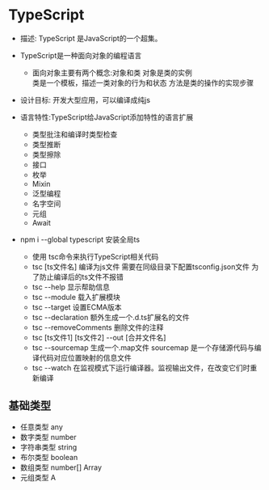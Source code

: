 # TypeScript
* 描述: TypeScript 是JavaScript的一个超集。
* TypeScript是一种面向对象的编程语言
  - 面向对象主要有两个概念:对象和类
   对象是类的实例  
   类是一个模板，描述一类对象的行为和状态
   方法是类的操作的实现步骤
* 设计目标: 开发大型应用，可以编译成纯js
* 语言特性:TypeScript给JavaScript添加特性的语言扩展
  - 类型批注和编译时类型检查
  - 类型推断
  - 类型擦除
  - 接口
  - 枚举
  - Mixin
  - 泛型编程
  - 名字空间
  - 元组
  - Await

* npm i --global typescript 安装全局ts
  - 使用 tsc命令来执行TypeScript相关代码
  - tsc [ts文件名]  编译为js文件  需要在同级目录下配置tsconfig.json文件 为了防止编译后的ts文件不报错
  - tsc --help     显示帮助信息
  - tsc --module   载入扩展模块
  - tsc --target   设置ECMA版本
  - tsc --declaration 额外生成一个.d.ts扩展名的文件 
  - tsc --removeComments  删除文件的注释
  - tsc [ts文件1] [ts文件2] --out [合并文件名]
  - tsc --sourcemap 生成一个.map文件     sourcemap 是一个存储源代码与编译代码对应位置映射的信息文件
  - tsc --watch  在监视模式下运行编译器。监视输出文件，在改变它们时重新编译

## 基础类型
 * 任意类型 any
 * 数字类型 number
 * 字符串类型 string
 * 布尔类型 boolean
 * 数组类型 number[]    Array<number>
 * 元组类型  A 